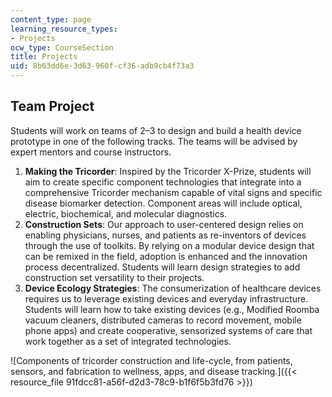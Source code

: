 ```yaml
---
content_type: page
learning_resource_types:
- Projects
ocw_type: CourseSection
title: Projects
uid: 8b63dd6e-3d63-960f-cf36-adb9cb4f73a3
---
```


Team Project
------------

Students will work on teams of 2–3 to design and build a health device prototype in one of the following tracks. The teams will be advised by expert mentors and course instructors.

1.  **Making the Tricorder**: Inspired by the Tricorder X-Prize, students will aim to create specific component technologies that integrate into a comprehensive Tricorder mechanism capable of vital signs and specific disease biomarker detection. Component areas will include optical, electric, biochemical, and molecular diagnostics.
2.  **Construction Sets**: Our approach to user-centered design relies on enabling physicians, nurses, and patients as re-inventors of devices through the use of toolkits. By relying on a modular device design that can be remixed in the field, adoption is enhanced and the innovation process decentralized. Students will learn design strategies to add construction set versatility to their projects.
3.  **Device Ecology Strategies**: The consumerization of healthcare devices requires us to leverage existing devices and everyday infrastructure. Students will learn how to take existing devices (e.g., Modified Roomba vacuum cleaners, distributed cameras to record movement, mobile phone apps) and create cooperative, sensorized systems of care that work together as a set of integrated technologies.

![Components of tricorder construction and life-cycle, from patients, sensors, and fabrication to wellness, apps, and disease tracking.]({{< resource_file 91fdcc81-a56f-d2d3-78c9-b1f6f5b3fd76 >}})